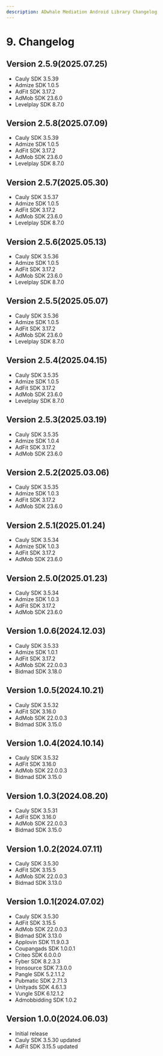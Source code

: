 ```yaml
---
description: ADwhale Mediation Android Library Changelog
---
```


# 9. Changelog

## Version 2.5.9(2025.07.25)

* Cauly SDK 3.5.39
* Admize SDK 1.0.5
* AdFit SDK 3.17.2
* AdMob SDK 23.6.0
* Levelplay SDK 8.7.0

## Version 2.5.8(2025.07.09)

* Cauly SDK 3.5.39
* Admize SDK 1.0.5
* AdFit SDK 3.17.2
* AdMob SDK 23.6.0
* Levelplay SDK 8.7.0

## Version 2.5.7(2025.05.30)

* Cauly SDK 3.5.37
* Admize SDK 1.0.5
* AdFit SDK 3.17.2
* AdMob SDK 23.6.0
* Levelplay SDK 8.7.0

## Version 2.5.6(2025.05.13)

* Cauly SDK 3.5.36
* Admize SDK 1.0.5
* AdFit SDK 3.17.2
* AdMob SDK 23.6.0
* Levelplay SDK 8.7.0

## Version 2.5.5(2025.05.07)

* Cauly SDK 3.5.36
* Admize SDK 1.0.5
* AdFit SDK 3.17.2
* AdMob SDK 23.6.0
* Levelplay SDK 8.7.0

## Version 2.5.4(2025.04.15)

* Cauly SDK 3.5.35
* Admize SDK 1.0.5
* AdFit SDK 3.17.2
* AdMob SDK 23.6.0
* Levelplay SDK 8.7.0

## Version 2.5.3(2025.03.19)

* Cauly SDK 3.5.35
* Admize SDK 1.0.4
* AdFit SDK 3.17.2
* AdMob SDK 23.6.0

## Version 2.5.2(2025.03.06)

* Cauly SDK 3.5.35
* Admize SDK 1.0.3
* AdFit SDK 3.17.2
* AdMob SDK 23.6.0

## Version 2.5.1(2025.01.24)

* Cauly SDK 3.5.34
* Admize SDK 1.0.3
* AdFit SDK 3.17.2
* AdMob SDK 23.6.0

## Version 2.5.0(2025.01.23)

* Cauly SDK 3.5.34
* Admize SDK 1.0.3
* AdFit SDK 3.17.2
* AdMob SDK 23.6.0

## Version 1.0.6(2024.12.03)

* Cauly SDK 3.5.33
* Admize SDK 1.0.1
* AdFit SDK 3.17.2
* AdMob SDK 22.0.0.3
* Bidmad SDK 3.18.0

## Version 1.0.5(2024.10.21)

* Cauly SDK 3.5.32
* AdFit SDK 3.16.0
* AdMob SDK 22.0.0.3
* Bidmad SDK 3.15.0

## Version 1.0.4(2024.10.14)

* Cauly SDK 3.5.32
* AdFit SDK 3.16.0
* AdMob SDK 22.0.0.3
* Bidmad SDK 3.15.0

## Version 1.0.3(2024.08.20)

* Cauly SDK 3.5.31
* AdFit SDK 3.16.0
* AdMob SDK 22.0.0.3
* Bidmad SDK 3.15.0

## Version 1.0.2(2024.07.11)

* Cauly SDK 3.5.30
* AdFit SDK 3.15.5
* AdMob SDK 22.0.0.3
* Bidmad SDK 3.13.0

## Version 1.0.1(2024.07.02)

* Cauly SDK 3.5.30
* AdFit SDK 3.15.5
* AdMob SDK 22.0.0.3
* Bidmad SDK 3.13.0
* Applovin SDK 11.9.0.3
* Coupangads SDK 1.0.0.1
* Criteo SDK 6.0.0.0
* Fyber SDK 8.2.3.3
* Ironsource SDK 7.3.0.0
* Pangle SDK 5.2.1.1.2
* Pubmatic SDK 2.7.1.3
* Unityads SDK 4.6.1.3
* Vungle SDK 6.12.1.2
* Admobbidding SDK 1.0.2

## Version 1.0.0(2024.06.03)

* Initial release
* Cauly SDK 3.5.30 updated
* AdFit SDK 3.15.5 updated
